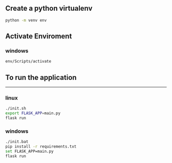 ## Create a python virtualenv

```bash
python -m venv env
```

## Activate Enviroment

### windows
```bash
env/Scripts/activate
```

## To run the application
----------------------

### linux
```bash
./init.sh
export FLASK_APP=main.py
flask run
```

### windows
```bash
./init.bat
pip install -r requirements.txt
set FLASK_APP=main.py
flask run
```